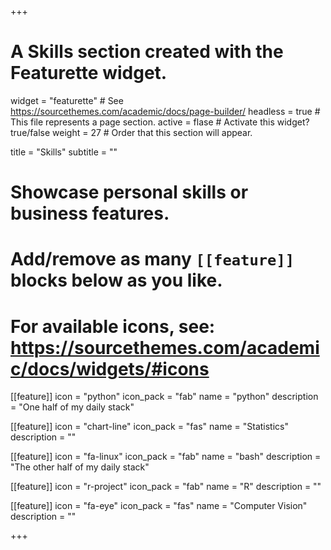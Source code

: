 +++
# A Skills section created with the Featurette widget.
widget = "featurette"  # See https://sourcethemes.com/academic/docs/page-builder/
headless = true  # This file represents a page section.
active = flase  # Activate this widget? true/false
weight = 27  # Order that this section will appear.

title = "Skills"
subtitle = ""

# Showcase personal skills or business features.
# 
# Add/remove as many `[[feature]]` blocks below as you like.
# 
# For available icons, see: https://sourcethemes.com/academic/docs/widgets/#icons

[[feature]]
  icon = "python"
  icon_pack = "fab"
  name = "python"
  description = "One half of my daily stack"


[[feature]]
  icon = "chart-line"
  icon_pack = "fas"
  name = "Statistics"
  description = ""  






[[feature]]
  icon = "fa-linux"
  icon_pack = "fab"
  name = "bash"
  description = "The other half of my daily stack"

[[feature]]
  icon = "r-project"
  icon_pack = "fab"
  name = "R"
  description = ""







[[feature]]
  icon = "fa-eye"
  icon_pack = "fas"
  name = "Computer Vision"
  description = ""




+++
